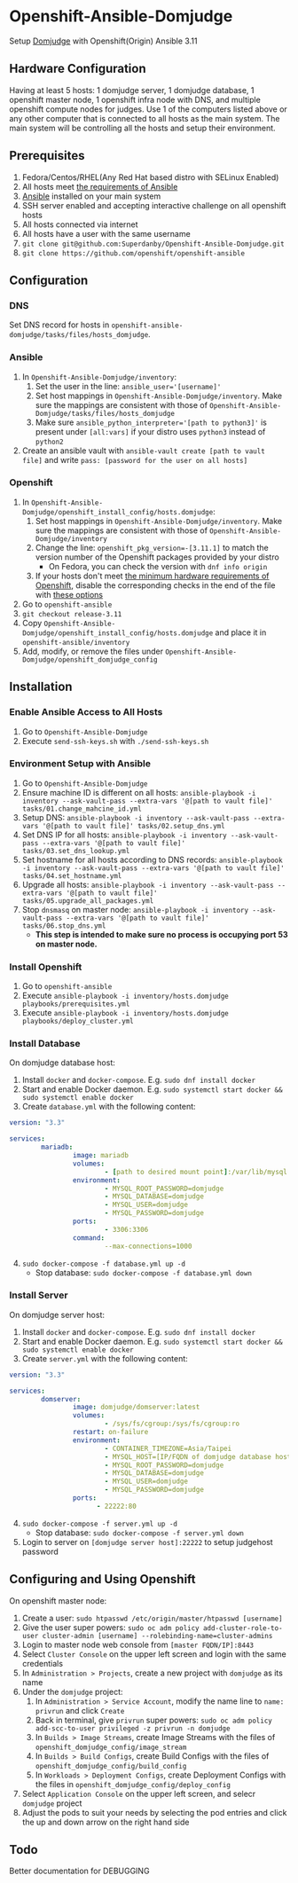 # Openshift-Ansible-Domjudge

Setup [Domjudge](https://github.com/DOMjudge/domjudge-packaging) with Openshift(Origin) Ansible 3.11

## Hardware Configuration

Having at least 5 hosts: 1 domjudge server, 1 domjudge database, 1 openshift master node, 1 openshift infra node with DNS, and multiple openshift compute nodes for judges. Use 1 of the computers listed above or any other computer that is connected to all hosts as the main system. The main system will be controlling all the hosts and setup their environment.

## Prerequisites

1. Fedora/Centos/RHEL(Any Red Hat based distro with SELinux Enabled)
2. All hosts meet [the requirements of Ansible](https://docs.ansible.com/ansible/latest/installation_guide/intro_installation.html)
3. [Ansible](https://www.ansible.com/) installed on your main system
4. SSH server enabled and accepting interactive challenge on all openshift hosts
5. All hosts connected via internet
6. All hosts have a user with the same username
7. `git clone git@github.com:Superdanby/Openshift-Ansible-Domjudge.git`
8. `git clone https://github.com/openshift/openshift-ansible`

## Configuration

### DNS

Set DNS record for hosts in `openshift-ansible-domjudge/tasks/files/hosts_domjudge`.

### Ansible

1. In `Openshift-Ansible-Domjudge/inventory`:
    1. Set the user in the line: `ansible_user='[username]'`
    2. Set host mappings in `Openshift-Ansible-Domjudge/inventory`. Make sure the mappings are consistent with those of `Openshift-Ansible-Domjudge/tasks/files/hosts_domjudge`
    3. Make sure `ansible_python_interpreter='[path to python3]'` is present under `[all:vars]` if your distro uses `python3` instead of `python2`
2. Create an ansible vault with `ansible-vault create [path to vault file]` and write `pass: [password for the user on all hosts]`

### Openshift

1. In `Openshift-Ansible-Domjudge/openshift_install_config/hosts.domjudge`:
    1. Set host mappings in `Openshift-Ansible-Domjudge/inventory`. Make sure the mappings are consistent with those of `Openshift-Ansible-Domjudge/inventory`
    2. Change the line: `openshift_pkg_version=-[3.11.1]` to match the version number of the Openshift packages provided by your distro
        - On Fedora, you can check the version with `dnf info origin`
    3. If your hosts don't meet [the minimum hardware requirements of Openshift](https://docs.okd.io/3.11/install/prerequisites.html#hardware), disable the corresponding checks in the end of the file with [these options](https://docs.okd.io/3.11/install/configuring_inventory_file.html#configuring-cluster-pre-install-checks)
2. Go to `openshift-ansible`
3. `git checkout release-3.11`
4. Copy `Openshift-Ansible-Domjudge/openshift_install_config/hosts.domjudge` and place it in `openshift-ansible/inventory`
5. Add, modify, or remove the files under `Openshift-Ansible-Domjudge/openshift_domjudge_config`

## Installation

### Enable Ansible Access to All Hosts

1. Go to `Openshift-Ansible-Domjudge`
2. Execute `send-ssh-keys.sh` with `./send-ssh-keys.sh`

### Environment Setup with Ansible

1. Go to `Openshift-Ansible-Domjudge`
2. Ensure machine ID is different on all hosts: `ansible-playbook -i inventory --ask-vault-pass --extra-vars '@[path to vault file]' tasks/01.change_mahcine_id.yml`
3. Setup DNS: `ansible-playbook -i inventory --ask-vault-pass --extra-vars '@[path to vault file]' tasks/02.setup_dns.yml`
4. Set DNS IP for all hosts: `ansible-playbook -i inventory --ask-vault-pass --extra-vars '@[path to vault file]' tasks/03.set_dns_lookup.yml`
5. Set hostname for all hosts according to DNS records: `ansible-playbook -i inventory --ask-vault-pass --extra-vars '@[path to vault file]' tasks/04.set_hostname.yml`
6. Upgrade all hosts: `ansible-playbook -i inventory --ask-vault-pass --extra-vars '@[path to vault file]' tasks/05.upgrade_all_packages.yml`
7. Stop `dnsmasq` on master node: `ansible-playbook -i inventory --ask-vault-pass --extra-vars '@[path to vault file]' tasks/06.stop_dns.yml`
    - **This step is intended to make sure no process is occupying port 53 on master node.**

### Install Openshift

1. Go to `openshift-ansible`
2. Execute `ansible-playbook -i inventory/hosts.domjudge playbooks/prerequisites.yml`
3. Execute `ansible-playbook -i inventory/hosts.domjudge playbooks/deploy_cluster.yml`

### Install Database

On domjudge database host:

1. Install `docker` and `docker-compose`. E.g. `sudo dnf install docker`
2. Start and enable Docker daemon. E.g. `sudo systemctl start docker && sudo systemctl enable docker`
3. Create `database.yml` with the following content:
```yaml
version: "3.3"

services:
        mariadb:
                image: mariadb
                volumes:
                        - [path to desired mount point]:/var/lib/mysql:Z
                environment:
                        - MYSQL_ROOT_PASSWORD=domjudge
                        - MYSQL_DATABASE=domjudge
                        - MYSQL_USER=domjudge
                        - MYSQL_PASSWORD=domjudge
                ports:
                        - 3306:3306
                command:
                        --max-connections=1000
```
4. `sudo docker-compose -f database.yml up -d`
    - Stop database: `sudo docker-compose -f database.yml down`

### Install Server

On domjudge server host:

1. Install `docker` and `docker-compose`. E.g. `sudo dnf install docker`
2. Start and enable Docker daemon. E.g. `sudo systemctl start docker && sudo systemctl enable docker`
3. Create `server.yml` with the following content:
```yaml
version: "3.3"

services:
        domserver:
                image: domjudge/domserver:latest
                volumes:
                        - /sys/fs/cgroup:/sys/fs/cgroup:ro
                restart: on-failure
                environment:
                        - CONTAINER_TIMEZONE=Asia/Taipei
                        - MYSQL_HOST=[IP/FQDN of domjudge database host]
                        - MYSQL_ROOT_PASSWORD=domjudge
                        - MYSQL_DATABASE=domjudge
                        - MYSQL_USER=domjudge
                        - MYSQL_PASSWORD=domjudge
                ports:
                      - 22222:80
```
4. `sudo docker-compose -f server.yml up -d`
    - Stop database: `sudo docker-compose -f server.yml down`
5. Login to server on `[domjudge server host]:22222` to setup judgehost password

## Configuring and Using Openshift

On openshift master node:

1. Create a user: `sudo htpasswd /etc/origin/master/htpasswd [username]`
2. Give the user super powers: `sudo oc adm policy add-cluster-role-to-user cluster-admin [username] --rolebinding-name=cluster-admins`
3. Login to master node web console from `[master FQDN/IP]:8443`
4. Select `Cluster Console` on the upper left screen and login with the same credentials
5. In `Administration > Projects`, create a new project with `domjudge` as its name
6. Under the `domjudge` project:
    1. In `Administration > Service Account`, modify the name line to `name: privrun` and click `Create`
    2. Back in terminal, give `privrun` super powers: `sudo oc adm policy add-scc-to-user privileged -z privrun -n domjudge`
    3. In `Builds > Image Streams`, create Image Streams with the files of `openshift_domjudge_config/image_stream`
    4. In `Builds > Build Configs`, create Build Configs with the files of `openshift_domjudge_config/build_config`
    5. In `Workloads > Deployment Configs`, create Deployment Configs with the files in `openshift_domjudge_config/deploy_config`
7. Select `Application Console` on the upper left screen, and selecr `domjudge` project
8. Adjust the pods to suit your needs by selecting the pod entries and click the up and down arrow on the right hand side

## Todo

Better documentation for DEBUGGING
